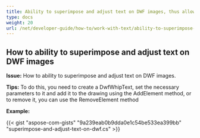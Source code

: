 ```yaml
---
title: Ability to superimpose and adjust text on DWF images, thus allowing some degree of editing the resulting render output
type: docs
weight: 20
url: /net/developer-guide/how-to/work-with-text/ability-to-superimpose-and-adjust-text-on-dwf-images/
---
```


## **How to ability to superimpose and adjust text on DWF images**

**Issue:** How to ability to superimpose and adjust text on DWF images.

**Tips:** To do this, you need to create a DwfWhipText, set the necessary parameters to it and add it to the drawing using the AddElement method, or to remove it, you can use the RemoveElement method

**Example:**

{{< gist "aspose-com-gists" "9a239eab0b9dda0e1c54be533ea399bb" "superimpose-and-adjust-text-on-dwf.cs" >}}